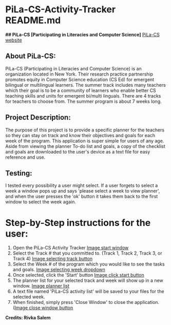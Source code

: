 # PiLa-CS-Activity-Tracker README.md

**## PiLa-CS [Participating in Literacies and Computer Science]**
[PiLa-CS website](https://www.pila-cs.org/)

## **About PiLa-CS:** 
 PiLa-CS (Participating in Literacies and Computer Science) is an organization located in New York. Their research practice partnership promotes equity in Computer Science education (CS Ed) for emergent bilingual or multilingual learners. The summer track includes many teachers which their goal is to be a community of learners who enable better CS teaching skills and units for emergent bi/multi linguals. There are 4 tracks for teachers to choose from. The summer program is about 7 weeks long. 


## **Project Description:**
The purpose of this project is to provide a specific planner for the teachers so they can stay on track and know their objectives and goals for each week of the program. This application is super simple for users of any age. Aside from viewing the planner To-do list and goals, a copy of the checklist and goals are downloaded to the user's device as a text file for easy reference and use. 


## **Testing:**
I tested every possibility a user might select. If a user forgets to select a week a window pops up and says 'please select a week to view planner', and when the user presses the 'ok' button it takes them back to the first window to select the week again. 


# **Step-by-Step instructions for the user:**
1. Open the PiLa-CS Activity Tracker
    [Image start window](https://www.dropbox.com/s/3fxmy595yxh0ojo/startWindow.JPG?dl=0)
1. Select the Track # that you committed to. (Track 1, Track 2, Track 3, or Track 4)
    [Image selecting track button](https://www.dropbox.com/s/9cyhz414vckrvyi/selectTrackButton.png?dl=0)
1. Select the Week # of the program which you would like to see the tasks and goals. 
    [Image selecting week dropdown](https://www.dropbox.com/s/9cnvsgxcxyitvpd/selectWeekDropDown.png?dl=0)
1. Once selected, click the 'Start' button 
    [Image click start button](https://www.dropbox.com/s/0o7nqg562mr9or6/startButton.JPG?dl=0)
1. The planner list for your selected track and week will show up in a new window. 
    [Image planner list](https://www.dropbox.com/s/0dntp68ceyhtvy9/plannerList.png?dl=0)
1. A text file named 'PiLa-CS activity list' will be saved to your files for the selected week. 
1. When finished, simply press 'Close Window' to close the application. 
    ([Image close window button](https://www.dropbox.com/s/8ewnudt1rql83y8/closeWindowButton.png?dl=0)

__Credits: Rivka Salem__
